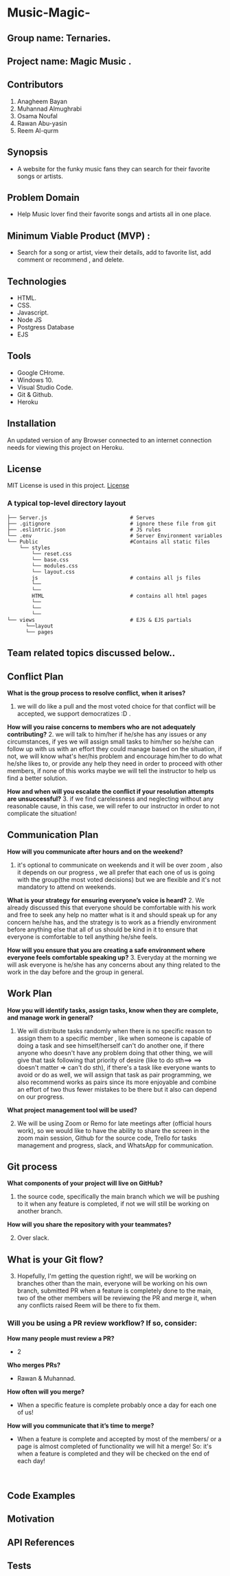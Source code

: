 # Music-Magic-

## Group name: Ternaries.

## Project name: Magic Music . 

## Contributors 
1. Anagheem Bayan
2. Muhannad Almughrabi
3. Osama Noufal
4. Rawan Abu-yasin
5. Reem Al-qurm

## Synopsis 

- A website for the funky music fans they can search for their favorite songs or artists.  

## Problem Domain
- Help Music lover find their favorite songs and artists all in one place. 

## Minimum Viable Product (MVP) :
- Search for a song or artist, view their details, add to favorite list, add comment or recommend , and delete.

## Technologies

* HTML.
* CSS.
* Javascript.
* Node JS
* Postgress Database
* EJS

## Tools

* Google CHrome.
* Windows 10.
* Visual Studio Code.
* Git & Github.
* Heroku


## Installation 

An updated version of any Browser connected to an internet connection needs for viewing this project on Heroku.


## License

MIT License is used in this project. [License](LICENSE)

### A typical top-level directory layout

```
├── Server.js          	 			    # Serves
├── .gitignore             				# ignore these file from git
├── .eslintric.json             	 	# JS rules
└── .env                                # Server Environment variables
└── Public                              #Contains all static files
    └── styles
        └── reset.css
	    └── base.css
	    └── modules.css
  	    └── layout.css
        js						      	# contains all js files
	    └── 
	    └── 
        HTML                  			# contains all html pages
    	└── 
    	└── 
    	└──
└── views                               # EJS & EJS partials
      └──layout
      └── pages  
```

## Team related topics discussed below..

## Conflict Plan

**What is the group process to resolve conflict, when it arises?**
1. we will do like a pull and the most voted choice for that conflict will be accepted, we support democratizes :D . 

**How will you raise concerns to members who are not adequately contributing?**
2. we will talk to him/her if he/she has any issues or any circumstances, if yes we will assign small tasks to him/her so he/she can follow up with us with an effort they could manage based on the situation, if not, we will know what's her/his problem and encourage him/her to do what he/she likes to, or provide any help they need in order to proceed with other members, if none of this works maybe we will tell the instructor to help us find a better solution.

**How and when will you escalate the conflict if your resolution attempts are unsuccessful?**
3. if we find carelessness and neglecting without any reasonable cause, in this case, we will refer to our instructor in order to not complicate the situation!

## Communication Plan

**How will you communicate after hours and on the weekend?**
1. it's optional to communicate on weekends and it will be over zoom , also it depends on our progress , we all prefer that each one of us is going with the group(the most voted decisions) but we are flexible and it's not mandatory to attend on weekends.

**What is your strategy for ensuring everyone’s voice is heard?**
2. We already discussed this that everyone should be comfortable with his work and free to seek any help no matter what is it and should speak up for any concern he/she has, and the strategy is to work as a friendly environment before anything else that all of us should be kind in it to ensure that everyone is comfortable to tell anything he/she feels.

**How will you ensure that you are creating a safe environment where everyone feels comfortable speaking up?**
3. Everyday at the morning we will ask everyone is he/she has any concerns about any thing related to the work in the day before and the group in general.


## Work Plan

**How you will identify tasks, assign tasks, know when they are complete, and manage work in general?**

1. We will distribute tasks randomly when there is no specific reason to assign them to a specific member , like when someone is capable of doing a task and see himself/herself can't do another one, if there anyone who doesn't have any problem doing that other thing, we will give that task following that priority of desire (like to do sth==> ==> doesn't matter => can't do sth), if there's a task like everyone wants to avoid or do as well, we will assign that task as pair programming, we also recommend works as pairs since its more enjoyable and combine an effort of two thus fewer mistakes to be there but it also can depend on our progress.

**What project management tool will be used?**

2. We will be using Zoom or Remo for late meetings after (official hours work), so we would like to have the ability to share the screen in the zoom main session, Github for the source code, Trello for tasks management and progress, slack, and WhatsApp for communication.


## Git process

**What components of your project will live on GitHub?**
1. the source code, specifically the main branch which we will be pushing to it when any feature is completed, if not we will still be working on another branch. 

**How will you share the repository with your teammates?**

2. Over slack. 

## What is your Git flow?

3. Hopefully, I'm getting the question right!, we will be working on branches other than the main, everyone will be working on his own branch, submitted PR when a feature is completely done to the main, two of the other members will be reviewing the PR and merge it, when any conflicts raised Reem will be there to fix them. 

### Will you be using a PR review workflow? If so, consider:

**How many people must review a PR?** 

- 2

**Who merges PRs?**

- Rawan & Muhannad. 

**How often will you merge?**

- When a specific feature is complete probably once a day for each one of us!

**How will you communicate that it’s time to merge?**

- When a feature is complete and accepted by most of the members/ or a page is almost completed of functionality we will hit a merge! So: it's when a feature is completed and they will be checked on the end of each day!

  
## Code Examples 

## Motivation

## API References

## Tests